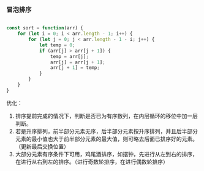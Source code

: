 ### 冒泡排序

``` js

const sort = function(arr) {
    for (let i = 0; i < arr.length - 1; i++) {
        for (let j = 0; j < arr.length - 1 - i; j++) {
            let temp = 0;
            if (arr[j] > arr[j + 1]) {
                temp = arr[j];
                arr[j] = arr[j + 1];
                arr[j + 1] = temp;
            }
        }
    }
}
```

优化：
1. 排序提前完成的情况下，判断是否已为有序数列，在内层循环的移位中加一层判断。
2. 若是升序排列，前半部分元素无序，后半部分元素按升序排列，并且后半部分元素的最小值也大于前半部分元素的最大值，则可略去后面已排序好的元素。（更新最后交换位置）
3. 大部分元素有序条件下可用，鸡尾酒排序，如摆钟，先进行从左到右的排序，在进行从右到左的排序。（进行奇数轮排序，在进行偶数轮排序）